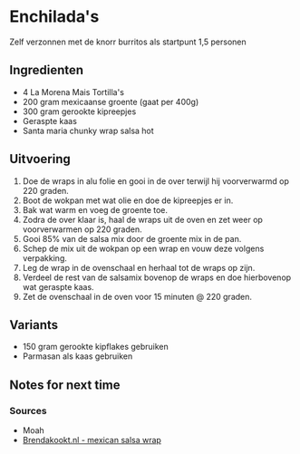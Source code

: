 # Enchilada's

Zelf verzonnen met de knorr burritos als startpunt
1,5 personen

## Ingredienten

* 4 La Morena Mais Tortilla's
* 200 gram mexicaanse groente (gaat per 400g)
* 300 gram gerookte kipreepjes
* Geraspte kaas
* Santa maria chunky wrap salsa hot

## Uitvoering

1. Doe de wraps in alu folie en gooi in de over terwijl hij voorverwarmd op 220 graden.
2. Boot de wokpan met wat olie en doe de kipreepjes er in.
3. Bak wat warm en voeg de groente toe.
5. Zodra de over klaar is, haal de wraps uit de oven en zet weer op voorverwarmen op 220 graden.
6. Gooi 85% van de salsa mix door de groente mix in de pan.
7. Schep de mix uit de wokpan op een wrap en vouw deze volgens verpakking.
8. Leg de wrap in de ovenschaal en herhaal tot de wraps op zijn.
9. Verdeel de rest van de salsamix bovenop de wraps en doe hierbovenop wat geraspte kaas.
10. Zet de ovenschaal in de oven voor 15 minuten @ 220 graden.

## Variants

* 150 gram gerookte kipflakes gebruiken
* Parmasan als kaas gebruiken

## Notes for next time


### Sources
* Moah
* [Brendakookt.nl - mexican salsa wrap](https://brendakookt.nl/2019/10/04/mexican-salsa-wrap/)